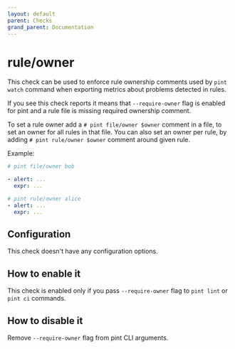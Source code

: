 ```yaml
---
layout: default
parent: Checks
grand_parent: Documentation
---
```


# rule/owner

This check can be used to enforce rule ownership comments used by `pint watch`
command when exporting metrics about problems detected in rules.

If you see this check reports it means that `--require-owner` flag is enabled
for pint and a rule file is missing required ownership comment.

To set a rule owner add a `# pint file/owner $owner` comment in a file, to set
an owner for all rules in that file. You can also set an owner per rule, by adding
`# pint rule/owner $owner` comment around given rule.

Example:

```yaml
# pint file/owner bob

- alert: ...
  expr: ...

# pint rule/owner alice
- alert: ...
  expr: ...
```

## Configuration

This check doesn't have any configuration options.

## How to enable it

This check is enabled only if you pass `--require-owner` flag to `pint lint`
or `pint ci` commands.

## How to disable it

Remove `--require-owner` flag from pint CLI arguments.
